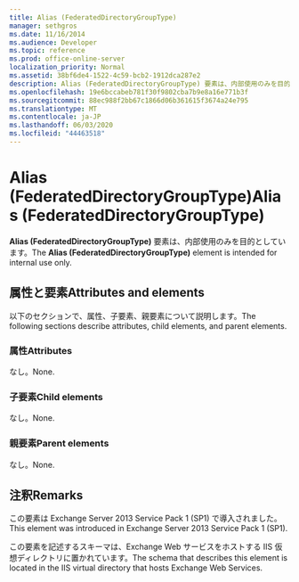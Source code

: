 ```yaml
---
title: Alias (FederatedDirectoryGroupType)
manager: sethgros
ms.date: 11/16/2014
ms.audience: Developer
ms.topic: reference
ms.prod: office-online-server
localization_priority: Normal
ms.assetid: 38bf6de4-1522-4c59-bcb2-1912dca287e2
description: Alias (FederatedDirectoryGroupType) 要素は、内部使用のみを目的としています。
ms.openlocfilehash: 19e6bccabeb781f30f9802cba7b9e8a16e771b3f
ms.sourcegitcommit: 88ec988f2bb67c1866d06b361615f3674a24e795
ms.translationtype: MT
ms.contentlocale: ja-JP
ms.lasthandoff: 06/03/2020
ms.locfileid: "44463518"
---
```

# <a name="alias-federateddirectorygrouptype"></a><span data-ttu-id="675b8-103">Alias (FederatedDirectoryGroupType)</span><span class="sxs-lookup"><span data-stu-id="675b8-103">Alias (FederatedDirectoryGroupType)</span></span>

<span data-ttu-id="675b8-104">**Alias (FederatedDirectoryGroupType)** 要素は、内部使用のみを目的としています。</span><span class="sxs-lookup"><span data-stu-id="675b8-104">The **Alias (FederatedDirectoryGroupType)** element is intended for internal use only.</span></span> 

## <a name="attributes-and-elements"></a><span data-ttu-id="675b8-105">属性と要素</span><span class="sxs-lookup"><span data-stu-id="675b8-105">Attributes and elements</span></span>

<span data-ttu-id="675b8-106">以下のセクションで、属性、子要素、親要素について説明します。</span><span class="sxs-lookup"><span data-stu-id="675b8-106">The following sections describe attributes, child elements, and parent elements.</span></span>
  
### <a name="attributes"></a><span data-ttu-id="675b8-107">属性</span><span class="sxs-lookup"><span data-stu-id="675b8-107">Attributes</span></span>

<span data-ttu-id="675b8-108">なし。</span><span class="sxs-lookup"><span data-stu-id="675b8-108">None.</span></span>
  
### <a name="child-elements"></a><span data-ttu-id="675b8-109">子要素</span><span class="sxs-lookup"><span data-stu-id="675b8-109">Child elements</span></span>

<span data-ttu-id="675b8-110">なし。</span><span class="sxs-lookup"><span data-stu-id="675b8-110">None.</span></span>
  
### <a name="parent-elements"></a><span data-ttu-id="675b8-111">親要素</span><span class="sxs-lookup"><span data-stu-id="675b8-111">Parent elements</span></span>

<span data-ttu-id="675b8-112">なし。</span><span class="sxs-lookup"><span data-stu-id="675b8-112">None.</span></span>
  
## <a name="remarks"></a><span data-ttu-id="675b8-113">注釈</span><span class="sxs-lookup"><span data-stu-id="675b8-113">Remarks</span></span>

<span data-ttu-id="675b8-114">この要素は Exchange Server 2013 Service Pack 1 (SP1) で導入されました。</span><span class="sxs-lookup"><span data-stu-id="675b8-114">This element was introduced in Exchange Server 2013 Service Pack 1 (SP1).</span></span>
  
<span data-ttu-id="675b8-115">この要素を記述するスキーマは、Exchange Web サービスをホストする IIS 仮想ディレクトリに置かれています。</span><span class="sxs-lookup"><span data-stu-id="675b8-115">The schema that describes this element is located in the IIS virtual directory that hosts Exchange Web Services.</span></span>
  

